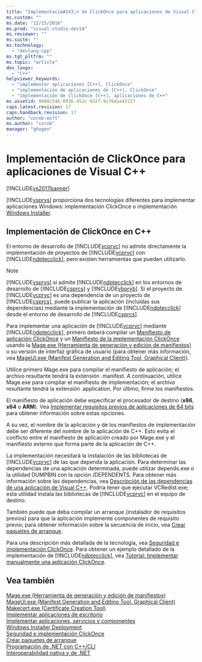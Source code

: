 ```yaml
---
title: "Implementaci&#243;n de ClickOnce para aplicaciones de Visual C++ | Microsoft Docs"
ms.custom: ""
ms.date: "12/15/2016"
ms.prod: "visual-studio-dev14"
ms.reviewer: ""
ms.suite: ""
ms.technology: 
  - "devlang-cpp"
ms.tgt_pltfrm: ""
ms.topic: "article"
dev_langs: 
  - "C++"
helpviewer_keywords: 
  - "implementar aplicaciones [C++], ClickOnce"
  - "implementación de aplicaciones de [C++], ClickOnce"
  - "implementación de ClickOnce [C++], aplicaciones de C++"
ms.assetid: 9988c546-0936-452c-932f-9c76daa42157
caps.latest.revision: 17
caps.handback.revision: 17
author: "corob-msft"
ms.author: "corob"
manager: "ghogen"
---
```

# Implementaci&#243;n de ClickOnce para aplicaciones de Visual C++
[!INCLUDE[vs2017banner](../assembler/inline/includes/vs2017banner.md)]

[!INCLUDE[vsprvs](../assembler/masm/includes/vsprvs_md.md)] proporciona dos tecnologías diferentes para implementar aplicaciones Windows: implementación ClickOnce o implementación [Windows Installer](http://msdn.microsoft.com/library/cc185688).  
  
## Implementación de ClickOnce en C\+\+  
 El entorno de desarrollo de [!INCLUDE[vcprvc](../build/includes/vcprvc_md.md)] no admite directamente la implementación de proyectos de [!INCLUDE[vcprvc](../build/includes/vcprvc_md.md)] con [!INCLUDE[ndptecclick](../ide/includes/ndptecclick_md.md)], pero existen herramientas que pueden utilizarlo.  
  
> [!NOTE]
>  [!INCLUDE[vsprvs](../assembler/masm/includes/vsprvs_md.md)] sí admite [!INCLUDE[ndptecclick](../ide/includes/ndptecclick_md.md)] en los entornos de desarrollo de [!INCLUDE[csprcs](../ide/includes/csprcs_md.md)] y [!INCLUDE[vbprvb](../dotnet/includes/vbprvb_md.md)].  Si el proyecto de [!INCLUDE[vcprvc](../build/includes/vcprvc_md.md)] es una dependencia de un proyecto de [!INCLUDE[csprcs](../ide/includes/csprcs_md.md)], puede publicar la aplicación \(incluidas sus dependencias\) mediante la implementación de [!INCLUDE[ndptecclick](../ide/includes/ndptecclick_md.md)] desde el entorno de desarrollo de [!INCLUDE[csprcs](../ide/includes/csprcs_md.md)].  
  
 Para implementar una aplicación de [!INCLUDE[vcprvc](../build/includes/vcprvc_md.md)] mediante [!INCLUDE[ndptecclick](../ide/includes/ndptecclick_md.md)], primero deberá compilar un [Manifiesto de aplicación ClickOnce](../Topic/ClickOnce%20Application%20Manifest.md) y un [Manifiesto de la implementación ClickOnce](../Topic/ClickOnce%20Deployment%20Manifest.md) usando la [Mage.exe \(Herramienta de generación y edición de manifiestos\)](../Topic/Mage.exe%20\(Manifest%20Generation%20and%20Editing%20Tool\).md) o su versión de interfaz gráfica de usuario \(para obtener más información, vea [MageUI.exe \(Manifest Generation and Editing Tool, Graphical Client\)](../Topic/MageUI.exe%20\(Manifest%20Generation%20and%20Editing%20Tool,%20Graphical%20Client\).md)\).  
  
 Utilice primero Mage.exe para compilar el manifiesto de aplicación; el archivo resultante tendrá la extensión .manifest.  A continuación, utilice Mage.exe para compilar el manifiesto de implementación; el archivo resultante tendrá la extensión .application.  Por último, firme los manifiestos.  
  
 El manifiesto de aplicación debe especificar el procesador de destino \(**x86**, **x64** o **ARM**\).  Vea [Implementar requisitos previos de aplicaciones de 64 bits](../Topic/Deploying%20Prerequisites%20for%2064-bit%20Applications.md) para obtener información sobre estas opciones.  
  
 A su vez, el nombre de la aplicación y de los manifiestos de implementación debe ser diferente del nombre de la aplicación de C\+\+.  Esto evita el conflicto entre el manifiesto de aplicación creado por Mage.exe y el manifiesto externo que forma parte de la aplicación de C\+\+.  
  
 La implementación necesitará la instalación de las bibliotecas de [!INCLUDE[vcprvc](../build/includes/vcprvc_md.md)] de las que dependa la aplicación.  Para determinar las dependencias de una aplicación determinada, puede utilizar depends.exe o la utilidad DUMPBIN con la opción \/DEPENDENTS.  Para obtener más información sobre las dependencias, vea [Descripción de las dependencias de una aplicación de Visual C\+\+](../ide/understanding-the-dependencies-of-a-visual-cpp-application.md).  Podría tener que ejecutar VCRedist.exe; esta utilidad instala las bibliotecas de [!INCLUDE[vcprvc](../build/includes/vcprvc_md.md)] en el equipo de destino.  
  
 También puede que deba compilar un arranque \(instalador de requisitos previos\) para que la aplicación implemente componentes de requisito previo; para obtener información sobre la secuencia de inicio, vea [Crear paquetes de arranque](../Topic/Creating%20Bootstrapper%20Packages.md).  
  
 Para una descripción más detallada de la tecnología, vea [Seguridad e implementación ClickOnce](../Topic/ClickOnce%20Security%20and%20Deployment.md).  Para obtener un ejemplo detallado de la implementación de [!INCLUDE[ndptecclick](../ide/includes/ndptecclick_md.md)], vea [Tutorial: Implementar manualmente una aplicación ClickOnce](../Topic/Walkthrough:%20Manually%20Deploying%20a%20ClickOnce%20Application.md).  
  
## Vea también  
 [Mage.exe \(Herramienta de generación y edición de manifiestos\)](../Topic/Mage.exe%20\(Manifest%20Generation%20and%20Editing%20Tool\).md)   
 [MageUI.exe \(Manifest Generation and Editing Tool, Graphical Client\)](../Topic/MageUI.exe%20\(Manifest%20Generation%20and%20Editing%20Tool,%20Graphical%20Client\).md)   
 [Makecert.exe \(Certificate Creation Tool\)](../Topic/Makecert.exe%20\(Certificate%20Creation%20Tool\).md)   
 [Implementar aplicaciones de escritorio](../ide/deploying-native-desktop-applications-visual-cpp.md)   
 [Implementar aplicaciones, servicios y componentes](../Topic/Deploying%20Applications,%20Services,%20and%20Components.md)   
 [Windows Installer Deployment](http://msdn.microsoft.com/es-es/121be21b-b916-43e2-8f10-8b080516d2a0)   
 [Seguridad e implementación ClickOnce](../Topic/ClickOnce%20Security%20and%20Deployment.md)   
 [Crear paquetes de arranque](../Topic/Creating%20Bootstrapper%20Packages.md)   
 [Programación de .NET con C\+\+\/CLI](../dotnet/dotnet-programming-with-cpp-cli-visual-cpp.md)   
 [Interoperabilidad nativa y de .NET](../dotnet/native-and-dotnet-interoperability.md)